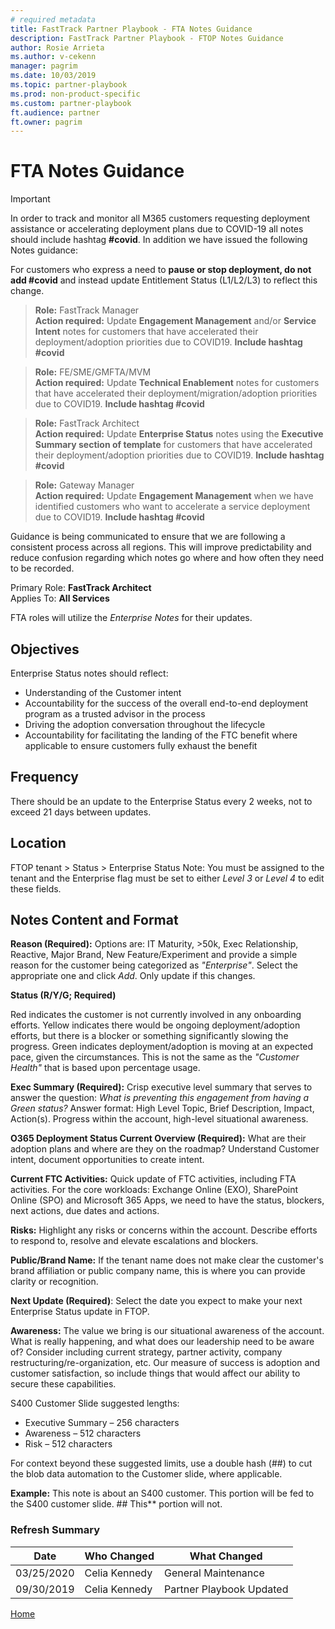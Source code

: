 ```yaml
---  
# required metadata  
title: FastTrack Partner Playbook - FTA Notes Guidance 
description: FastTrack Partner Playbook - FTOP Notes Guidance 
author: Rosie Arrieta
ms.author: v-cekenn
manager: pagrim
ms.date: 10/03/2019  
ms.topic: partner-playbook  
ms.prod: non-product-specific
ms.custom: partner-playbook  
ft.audience: partner
ft.owner: pagrim
--- 
```


# FTA Notes Guidance

> [!IMPORTANT]
> In order to track and monitor all M365 customers requesting deployment assistance or accelerating deployment plans due to COVID-19 all notes should include hashtag **#covid**. In addition we have issued the following Notes guidance:  
>
>For customers who express a need to **pause or stop deployment, do not add #covid** and instead update Entitlement Status (L1/L2/L3) to reflect this change.  

>**Role:** FastTrack Manager  
>**Action required:** Update **Engagement Management** and/or **Service Intent** notes for customers that have accelerated their deployment/adoption priorities due to COVID19. **Include hashtag #covid**  

>**Role:** FE/SME/GMFTA/MVM  
>**Action required:** Update **Technical Enablement** notes for customers that have accelerated their deployment/migration/adoption priorities due to COVID19. **Include hashtag #covid**  

>**Role:** FastTrack Architect  
>**Action required:** Update **Enterprise Status** notes using the **Executive Summary section of template** for customers that have accelerated their deployment/adoption priorities due to COVID19. **Include hashtag #covid**  

>**Role:** Gateway Manager  
>**Action required:** Update **Engagement Management** when we have identified customers who want to accelerate a service deployment due to COVID19. **Include hashtag #covid**

Guidance is being communicated to ensure that we are following a consistent process across all regions. This will improve predictability and reduce confusion regarding which notes go where and how often they need to be recorded.

Primary Role: **FastTrack Architect**  
Applies To: **All Services**

FTA roles will utilize the *Enterprise Notes* for their updates.

## Objectives

Enterprise Status notes should reflect:

- Understanding of the Customer intent
- Accountability for the success of the overall end-to-end deployment program as a trusted advisor in the process
- Driving the adoption conversation throughout the lifecycle
- Accountability for facilitating the landing of the FTC benefit where applicable to ensure customers fully exhaust the benefit

## Frequency 

There should be an update to the Enterprise Status every 2 weeks, not to exceed 21 days between updates.

## Location

FTOP tenant > Status > Enterprise Status 
Note: You must be assigned to the tenant and the Enterprise flag must be set to either *Level 3* or *Level 4* to edit these fields.

## Notes Content and Format 

**Reason (Required):** Options are: IT Maturity, >50k, Exec Relationship, Reactive, Major Brand, New Feature/Experiment and provide a simple reason for the customer being categorized as *"Enterprise"*. Select the appropriate one and click *Add*. Only update if this changes.

**Status (R/Y/G; Required)** 

Red indicates the customer is not currently involved in any onboarding efforts. Yellow indicates there would be ongoing deployment/adoption efforts, but there is a blocker or something significantly slowing the progress. Green indicates deployment/adoption is moving at an expected pace, given the circumstances. This is not the same as the *"Customer Health"* that is based upon percentage usage.

**Exec Summary (Required):** Crisp executive level summary that serves to answer the question: *What is preventing this engagement from having a Green status?* Answer format: High Level Topic, Brief Description, Impact, Action(s). Progress within the account, high-level situational awareness.

**O365 Deployment Status Current Overview (Required):** What are their adoption plans and where are they on the roadmap? Understand Customer intent, document opportunities to create intent.

**Current FTC Activities:** Quick update of FTC activities, including FTA activities. For the core workloads: Exchange Online (EXO), SharePoint Online (SPO) and Microsoft 365 Apps, we need to have the status, blockers, next actions, due dates and actions.

**Risks:** Highlight any risks or concerns within the account. Describe efforts to respond to, resolve and elevate escalations and blockers.

**Public/Brand Name:** If the tenant name does not make clear the customer's brand affiliation or public company name, this is where you can provide clarity or recognition.

**Next Update (Required)**: Select the date you expect to make your next Enterprise Status update in FTOP.

**Awareness:** The value we bring is our situational awareness of the account. What is really happening, and what does our leadership need to be aware of? Consider including current strategy, partner activity, company restructuring/re-organization, etc. Our measure of success is adoption and customer satisfaction, so include things that would affect our ability to secure these capabilities.

S400 Customer Slide suggested lengths: 

- Executive Summary – 256 characters
- Awareness – 512 characters
- Risk – 512 characters

For context beyond these suggested limits, use a double hash (##) to cut the blob data automation to the Customer slide, where applicable. 

**Example:** This note is about an S400 customer. This portion will be fed to the S400 customer slide. ## This** portion will not.

### Refresh Summary

|Date|Who Changed|What Changed|
|---------|---------------|----------------------------|
|03/25/2020| Celia Kennedy| General Maintenance|
|09/30/2019| Celia Kennedy| Partner Playbook Updated|

[Home](http://partner-docs.microsoft.com)
